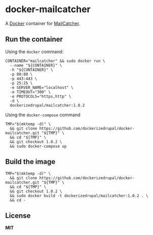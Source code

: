 # docker-mailcatcher

A [Docker](https://docker.com/) container for [MailCatcher](http://mailcatcher.me/).

## Run the container

Using the `docker` command:

    CONTAINER="mailcatcher" && sudo docker run \
      --name "${CONTAINER}" \
      -h "${CONTAINER}" \
      -p 80:80 \
      -p 443:443 \
      -p 25:25 \
      -e SERVER_NAME="localhost" \
      -e TIMEOUT="300" \
      -e PROTOCOLS="https,http" \
      -d \
      dockerizedrupal/mailcatcher:1.0.2
      
Using the `docker-compose` command

    TMP="$(mktemp -d)" \
      && git clone https://github.com/dockerizedrupal/docker-mailcatcher.git "${TMP}" \
      && cd "${TMP}" \
      && git checkout 1.0.2 \
      && sudo docker-compose up

## Build the image

    TMP="$(mktemp -d)" \
      && git clone https://github.com/dockerizedrupal/docker-mailcatcher.git "${TMP}" \
      && cd "${TMP}" \
      && git checkout 1.0.2 \
      && sudo docker build -t dockerizedrupal/mailcatcher:1.0.2 . \
      && cd -

## License

**MIT**
